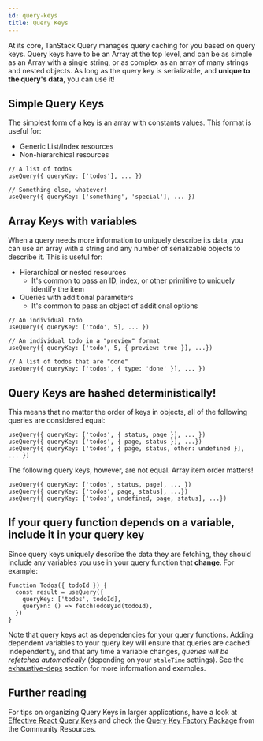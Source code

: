 ```yaml
---
id: query-keys
title: Query Keys
---
```


At its core, TanStack Query manages query caching for you based on query keys. Query keys have to be an Array at the top level, and can be as simple as an Array with a single string, or as complex as an array of many strings and nested objects. As long as the query key is serializable, and **unique to the query's data**, you can use it!

## Simple Query Keys

The simplest form of a key is an array with constants values. This format is useful for:

- Generic List/Index resources
- Non-hierarchical resources

[//]: # 'Example'

```tsx
// A list of todos
useQuery({ queryKey: ['todos'], ... })

// Something else, whatever!
useQuery({ queryKey: ['something', 'special'], ... })
```

[//]: # 'Example'

## Array Keys with variables

When a query needs more information to uniquely describe its data, you can use an array with a string and any number of serializable objects to describe it. This is useful for:

- Hierarchical or nested resources
  - It's common to pass an ID, index, or other primitive to uniquely identify the item
- Queries with additional parameters
  - It's common to pass an object of additional options

[//]: # 'Example2'

```tsx
// An individual todo
useQuery({ queryKey: ['todo', 5], ... })

// An individual todo in a "preview" format
useQuery({ queryKey: ['todo', 5, { preview: true }], ...})

// A list of todos that are "done"
useQuery({ queryKey: ['todos', { type: 'done' }], ... })
```

[//]: # 'Example2'

## Query Keys are hashed deterministically!

This means that no matter the order of keys in objects, all of the following queries are considered equal:

[//]: # 'Example3'

```tsx
useQuery({ queryKey: ['todos', { status, page }], ... })
useQuery({ queryKey: ['todos', { page, status }], ...})
useQuery({ queryKey: ['todos', { page, status, other: undefined }], ... })
```

[//]: # 'Example3'

The following query keys, however, are not equal. Array item order matters!

[//]: # 'Example4'

```tsx
useQuery({ queryKey: ['todos', status, page], ... })
useQuery({ queryKey: ['todos', page, status], ...})
useQuery({ queryKey: ['todos', undefined, page, status], ...})
```

[//]: # 'Example4'

## If your query function depends on a variable, include it in your query key

Since query keys uniquely describe the data they are fetching, they should include any variables you use in your query function that **change**. For example:

[//]: # 'Example5'

```tsx
function Todos({ todoId }) {
  const result = useQuery({
    queryKey: ['todos', todoId],
    queryFn: () => fetchTodoById(todoId),
  })
}
```

[//]: # 'Example5'

Note that query keys act as dependencies for your query functions. Adding dependent variables to your query key will ensure that queries are cached independently, and that any time a variable changes, _queries will be refetched automatically_ (depending on your `staleTime` settings). See the [exhaustive-deps](../../../eslint/exhaustive-deps) section for more information and examples.

[//]: # 'Materials'

## Further reading

For tips on organizing Query Keys in larger applications, have a look at [Effective React Query Keys](../community/tkdodos-blog#8-effective-react-query-keys) and check the [Query Key Factory Package](../community/community-projects#query-key-factory) from
the Community Resources.

[//]: # 'Materials'

